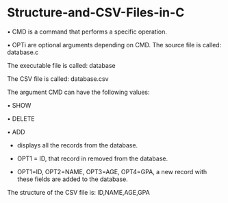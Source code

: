 # Structure-and-CSV-Files-in-C

• CMD is a command that performs a specific operation.

• OPTi are optional arguments depending on CMD. The source file is called: database.c

The executable file is called: database

The CSV file is called: database.csv

The argument CMD can have the following values:

 • SHOW
 
• DELETE

• ADD

- displays all the records from the database.

- OPT1 = ID, that record in removed from the database.

- OPT1=ID, OPT2=NAME, OPT3=AGE, OPT4=GPA, a new record with these fields are added to the database.

The structure of the CSV file is: ID,NAME,AGE,GPA
